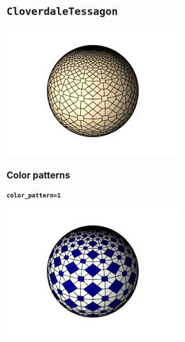 # `CloverdaleTessagon`

![CloverdaleTessagon](../images/types/cloverdale_tessagon.png)

## Color patterns

### `color_pattern=1`

![CloverdaleTessagon color pattern 1](../images/types/cloverdale_tessagon_color1.png)
